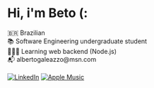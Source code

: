 # Hi, i'm Beto (:

🇧🇷 Brazilian\
📚 Software Engineering undergraduate student\
👨🏻‍💻 Learning web backend (Node.js)\
📬 albertogale<span>azzo@ms</span>n.com\
\
[![LinkedIn](https://img.shields.io/badge/linkedin-%230077B5.svg?style=for-the-badge&logo=linkedin&logoColor=white)](https://www.linkedin.com/in/albertogaleazzo) [![Apple Music](https://img.shields.io/badge/Apple_Music-9933CC?style=for-the-badge&logo=apple-music&logoColor=white)](https://music.apple.com/profile/albertogaleazzo)
